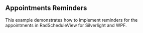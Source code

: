 ## Appointments Reminders
This example demonstrates how to implement reminders for the appointments in RadScheduleView for Silverlight and WPF.

[//]: <keywords: appointmentitemcontenttemplate, editappointmentdialogstyle, appointmenttemplate, snooze, dismiss>